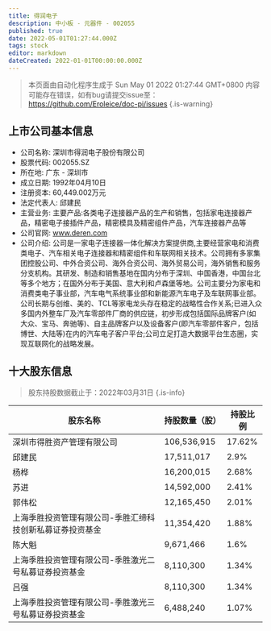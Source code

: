 ```yaml
---
title: 得润电子
description: 中小板 - 元器件 - 002055
published: true
date: 2022-05-01T01:27:44.000Z
tags: stock
editor: markdown
dateCreated: 2022-01-01T00:00:00.000Z
---
```


> 本页面由自动化程序生成于 Sun May 01 2022 01:27:44 GMT+0800
> 内容可能存在错误，如有bug请提交issue至：https://github.com/Eroleice/doc-pi/issues
{.is-warning}

## 上市公司基本信息
- 公司名称: 深圳市得润电子股份有限公司
- 股票代码: 002055.SZ
- 所在地: 广东 - 深圳市
- 成立日期: 1992年04月10日
- 注册资本: 60,449.002万元
- 法定代表人: 邱建民
- 主营业务: 主要产品:各类电子连接器产品的生产和销售，包括家电连接器产品，精密电子接插件产品，精密模具及精密组件产品，汽车连接器产品等
- 公司官网: www.deren.com
- 公司介绍: 公司是一家电子连接器一体化解决方案提供商,主要经营家电和消费类电子、汽车相关电子连接器和精密组件和车联网相关技术。公司拥有多家集团控股公司、中外合资公司、海外合资公司、海外贸易公司，海外销售和服务分支机构。其研发、制造和销售基地在国内分布于深圳、中国香港，中国台北等多个地方；在国外分布于美国、意大利和卢森堡等地。公司主要分为家电和消费类电子事业部，汽车电气系统事业部和新能源汽车电子及车联网事业部。公司长期与创维、美的、TCL等家电龙头存在稳定的战略性合作关系;已进入众多国内外整车厂及汽车零部件厂商的供应链，初步形成包括国际品牌客户(如大众、宝马、奔驰等)、自主品牌客户以及设备客户(即汽车零部件客户，包括博世、大陆等)在内的汽车电子客户平台;公司立足打造大数据平台生态圈，实现互联网化的战略发展。


## 十大股东信息
> 股东持股数据截止于：2022年03月31日
{.is-info}

| 股东名称 | 持股数量（股） | 持股比例 |
| --- | --- | --- |
| 深圳市得胜资产管理有限公司 | 106,536,915 | 17.62% |
| 邱建民 | 17,511,017 | 2.9% |
| 杨桦 | 16,200,015 | 2.68% |
| 苏进 | 14,592,000 | 2.41% |
| 郭伟松 | 12,165,450 | 2.01% |
| 上海季胜投资管理有限公司-季胜汇缔科技创新私募证券投资基金 | 11,354,420 | 1.88% |
| 陈大魁 | 9,671,466 | 1.6% |
| 上海季胜投资管理有限公司-季胜激光二号私募证券投资基金 | 8,110,300 | 1.34% |
| 吕强 | 8,110,300 | 1.34% |
| 上海季胜投资管理有限公司-季胜激光三号私募证券投资基金 | 6,488,240 | 1.07% |




